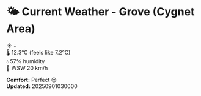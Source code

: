 # 🌤️ Current Weather - Grove (Cygnet Area)

☀️ **-**  
🌡️ 12.3°C (feels like 7.2°C)  
💧 57% humidity  
💨 WSW 20 km/h  

**Comfort:** Perfect 😌  
**Updated:** 20250901030000

